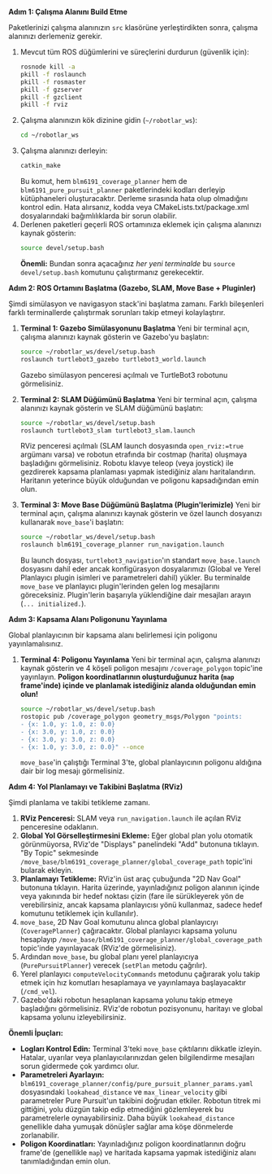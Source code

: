 

**Adım 1: Çalışma Alanını Build Etme**

Paketlerinizi çalışma alanınızın `src` klasörüne yerleştirdikten sonra, çalışma alanınızı derlemeniz gerekir.

1.  Mevcut tüm ROS düğümlerini ve süreçlerini durdurun (güvenlik için):
    ```bash
    rosnode kill -a
    pkill -f roslaunch
    pkill -f rosmaster
    pkill -f gzserver
    pkill -f gzclient
    pkill -f rviz
    ```
2.  Çalışma alanınızın kök dizinine gidin (`~/robotlar_ws`):
    ```bash
    cd ~/robotlar_ws
    ```
3.  Çalışma alanınızı derleyin:
    ```bash
    catkin_make
    ```
    Bu komut, hem `blm6191_coverage_planner` hem de `blm6191_pure_pursuit_planner` paketlerindeki kodları derleyip kütüphaneleri oluşturacaktır. Derleme sırasında hata olup olmadığını kontrol edin. Hata alırsanız, kodda veya CMakeLists.txt/package.xml dosyalarındaki bağımlılıklarda bir sorun olabilir.
4.  Derlenen paketleri geçerli ROS ortamınıza eklemek için çalışma alanınızı kaynak gösterin:
    ```bash
    source devel/setup.bash
    ```
    **Önemli:** Bundan sonra açacağınız *her yeni terminalde* bu `source devel/setup.bash` komutunu çalıştırmanız gerekecektir.

**Adım 2: ROS Ortamını Başlatma (Gazebo, SLAM, Move Base + Pluginler)**

Şimdi simülasyon ve navigasyon stack'ini başlatma zamanı. Farklı bileşenleri farklı terminallerde çalıştırmak sorunları takip etmeyi kolaylaştırır.

1.  **Terminal 1: Gazebo Simülasyonunu Başlatma**
    Yeni bir terminal açın, çalışma alanınızı kaynak gösterin ve Gazebo'yu başlatın:
    ```bash
    source ~/robotlar_ws/devel/setup.bash
    roslaunch turtlebot3_gazebo turtlebot3_world.launch
    ```
    Gazebo simülasyon penceresi açılmalı ve TurtleBot3 robotunu görmelisiniz.

2.  **Terminal 2: SLAM Düğümünü Başlatma**
    Yeni bir terminal açın, çalışma alanınızı kaynak gösterin ve SLAM düğümünü başlatın:
    ```bash
    source ~/robotlar_ws/devel/setup.bash
    roslaunch turtlebot3_slam turtlebot3_slam.launch
    ```
    RViz penceresi açılmalı (SLAM launch dosyasında `open_rviz:=true` argümanı varsa) ve robotun etrafında bir costmap (harita) oluşmaya başladığını görmelisiniz. Robotu klavye teleop (veya joystick) ile gezdirerek kapsama planlaması yapmak istediğiniz alanı haritalandırın. Haritanın yeterince büyük olduğundan ve poligonu kapsadığından emin olun.

3.  **Terminal 3: Move Base Düğümünü Başlatma (Plugin'lerimizle)**
    Yeni bir terminal açın, çalışma alanınızı kaynak gösterin ve özel launch dosyanızı kullanarak `move_base`'i başlatın:
    ```bash
    source ~/robotlar_ws/devel/setup.bash
    roslaunch blm6191_coverage_planner run_navigation.launch
    ```
    Bu launch dosyası, `turtlebot3_navigation`'ın standart `move_base.launch` dosyasını dahil eder ancak konfigürasyon dosyalarımızı (Global ve Yerel Planlayıcı plugin isimleri ve parametreleri dahil) yükler. Bu terminalde `move_base` ve planlayıcı plugin'lerinden gelen log mesajlarını göreceksiniz. Plugin'lerin başarıyla yüklendiğine dair mesajları arayın (`... initialized.`).

**Adım 3: Kapsama Alanı Poligonunu Yayınlama**

Global planlayıcının bir kapsama alanı belirlemesi için poligonu yayınlamalısınız.

1.  **Terminal 4: Poligonu Yayınlama**
    Yeni bir terminal açın, çalışma alanınızı kaynak gösterin ve 4 köşeli poligon mesajını `/coverage_polygon` topic'ine yayınlayın. **Poligon koordinatlarının oluşturduğunuz harita (`map` frame'inde) içinde ve planlamak istediğiniz alanda olduğundan emin olun!**
    ```bash
    source ~/robotlar_ws/devel/setup.bash
    rostopic pub /coverage_polygon geometry_msgs/Polygon "points:
    - {x: 1.0, y: 1.0, z: 0.0}
    - {x: 3.0, y: 1.0, z: 0.0}
    - {x: 3.0, y: 3.0, z: 0.0}
    - {x: 1.0, y: 3.0, z: 0.0}" --once
    ```
    `move_base`'in çalıştığı Terminal 3'te, global planlayıcının poligonu aldığına dair bir log mesajı görmelisiniz.

**Adım 4: Yol Planlamayı ve Takibini Başlatma (RViz)**

Şimdi planlama ve takibi tetikleme zamanı.

1.  **RViz Penceresi:** SLAM veya `run_navigation.launch` ile açılan RViz penceresine odaklanın.
2.  **Global Yol Görselleştirmesini Ekleme:** Eğer global plan yolu otomatik görünmüyorsa, RViz'de "Displays" panelindeki "Add" butonuna tıklayın. "By Topic" sekmesinde `/move_base/blm6191_coverage_planner/global_coverage_path` topic'ini bularak ekleyin.
3.  **Planlamayı Tetikleme:** RViz'in üst araç çubuğunda "2D Nav Goal" butonuna tıklayın. Harita üzerinde, yayınladığınız poligon alanının içinde veya yakınında bir hedef noktası çizin (fare ile sürükleyerek yön de verebilirsiniz, ancak kapsama planlayıcısı yönü kullanmaz, sadece hedef komutunu tetiklemek için kullanılır).
4.  `move_base`, 2D Nav Goal komutunu alınca global planlayıcıyı (`CoveragePlanner`) çağıracaktır. Global planlayıcı kapsama yolunu hesaplayıp `/move_base/blm6191_coverage_planner/global_coverage_path` topic'inde yayınlayacak (RViz'de görmelisiniz).
5.  Ardından `move_base`, bu global planı yerel planlayıcıya (`PurePursuitPlanner`) verecek (`setPlan` metodu çağrılır).
6.  Yerel planlayıcı `computeVelocityCommands` metodunu çağırarak yolu takip etmek için hız komutları hesaplamaya ve yayınlamaya başlayacaktır (`/cmd_vel`).
7.  Gazebo'daki robotun hesaplanan kapsama yolunu takip etmeye başladığını görmelisiniz. RViz'de robotun pozisyonunu, haritayı ve global kapsama yolunu izleyebilirsiniz.

**Önemli İpuçları:**

*   **Logları Kontrol Edin:** Terminal 3'teki `move_base` çıktılarını dikkatle izleyin. Hatalar, uyarılar veya planlayıcılarınızdan gelen bilgilendirme mesajları sorun gidermede çok yardımcı olur.
*   **Parametreleri Ayarlayın:** `blm6191_coverage_planner/config/pure_pursuit_planner_params.yaml` dosyasındaki `lookahead_distance` ve `max_linear_velocity` gibi parametreler Pure Pursuit'un takibini doğrudan etkiler. Robotun titrek mi gittiğini, yolu düzgün takip edip etmediğini gözlemleyerek bu parametrelerle oynayabilirsiniz. Daha büyük `lookahead_distance` genellikle daha yumuşak dönüşler sağlar ama köşe dönmelerde zorlanabilir.
*   **Poligon Koordinatları:** Yayınladığınız poligon koordinatlarının doğru frame'de (genellikle `map`) ve haritada kapsama yapmak istediğiniz alanı tanımladığından emin olun.
